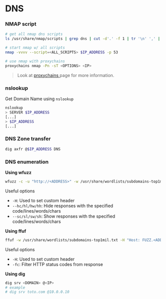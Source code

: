 # DNS

### NMAP script

```bash
# get all nmap dns scripts
ls /usr/share/nmap/scripts | grep dns | cut -d'.' -f 1 | tr '\n' ',' | sed 's/.$//'

# start nmap w/ all scripts
nmap -vvvv --script=<ALL_SCRIPTS> $IP_ADDRESS -p 53

# use nmap with proxychains
proxychains nmap -Pn -sT <OPTIONS> <IP>
```

> Look at [proxychains ](../tunneling\_and\_portforwarding/proxychains.md)page for more information.

### nslookup

Get Domain Name using `nslookup`

```sh
nslookup
> SERVER $IP_ADDRESS
[...]
> $IP_ADDRESS
[...]
```

### DNS Zone transfer

```sh
dig axfr @$IP_ADDRESS DNS
```

### DNS enumeration

**Using wfuzz**

```bash
wfuzz -c -u "http://<ADDRESS>" -w /usr/share/wordlists/subdomains-top1mil.txt -H "Host: FUZZ.<ADDRESS>"
```

Useful options

* `-H`: Used to set custom header
* `--hc/hl/hw/hh`: Hide responses with the specified code/lines/words/chars
* `--sc/sl/sw/sh`: Show responses with the specified code/lines/words/chars

**Using ffuf**

```bash
ffuf -w /usr/share/wordlists/subdomains-top1mil.txt -H "Host: FUZZ.<ADDRESS>" -u http://<ADDRESS>
```

Useful options

* `-H`: Used to set custom header
* `-fc`: Filter HTTP status codes from response

**Using dig**

```bash
dig srv <DOMAIN> @<IP>
# example
# dig srv toto.com @10.0.0.10
```
